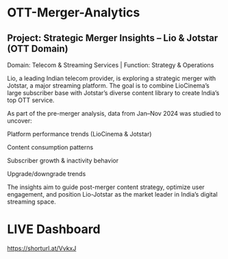 # OTT-Merger-Analytics
## Project: Strategic Merger Insights – Lio & Jotstar (OTT Domain)
Domain: Telecom & Streaming Services | Function: Strategy & Operations

Lio, a leading Indian telecom provider, is exploring a strategic merger with Jotstar, a major streaming platform. The goal is to combine LioCinema’s large subscriber base with Jotstar’s diverse content library to create India’s top OTT service.

As part of the pre-merger analysis, data from Jan–Nov 2024 was studied to uncover:

Platform performance trends (LioCinema & Jotstar)

Content consumption patterns

Subscriber growth & inactivity behavior

Upgrade/downgrade trends

The insights aim to guide post-merger content strategy, optimize user engagement, and position Lio-Jotstar as the market leader in India’s digital streaming space.

# LIVE Dashboard
https://shorturl.at/VvkxJ




